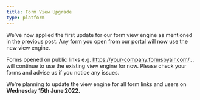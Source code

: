 ```yaml
---
title: Form View Upgrade
type: platform
---
```


We've now applied the first update for our form view engine as mentioned in the previous post. Any form you open from our portal will now use the new view engine.

Forms opened on public links e.g. https://your-company.formsbyair.com/... will continue to use the existing view engine for now. Please check your forms and advise us if you notice any issues.

We're planning to update the view engine for all form links and users on **Wednesday 15th June 2022.**